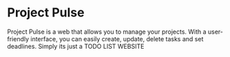 # Project Pulse

Project Pulse is a web that allows you to manage your projects. With a user-friendly interface, you can easily create, update, delete tasks and set deadlines. Simply its just a TODO LIST WEBSITE
